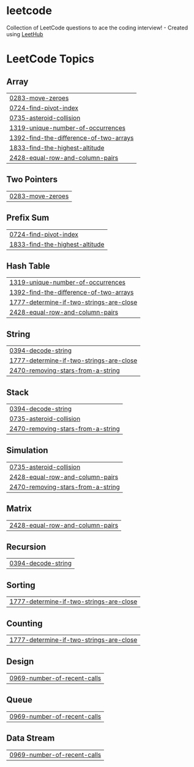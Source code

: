 # leetcode
Collection of LeetCode questions to ace the coding interview! - Created using [LeetHub](https://github.com/QasimWani/LeetHub)

<!---LeetCode Topics Start-->
# LeetCode Topics
## Array
|  |
| ------- |
| [0283-move-zeroes](https://github.com/forminju/leetcode/tree/master/0283-move-zeroes) |
| [0724-find-pivot-index](https://github.com/forminju/leetcode/tree/master/0724-find-pivot-index) |
| [0735-asteroid-collision](https://github.com/forminju/leetcode/tree/master/0735-asteroid-collision) |
| [1319-unique-number-of-occurrences](https://github.com/forminju/leetcode/tree/master/1319-unique-number-of-occurrences) |
| [1392-find-the-difference-of-two-arrays](https://github.com/forminju/leetcode/tree/master/1392-find-the-difference-of-two-arrays) |
| [1833-find-the-highest-altitude](https://github.com/forminju/leetcode/tree/master/1833-find-the-highest-altitude) |
| [2428-equal-row-and-column-pairs](https://github.com/forminju/leetcode/tree/master/2428-equal-row-and-column-pairs) |
## Two Pointers
|  |
| ------- |
| [0283-move-zeroes](https://github.com/forminju/leetcode/tree/master/0283-move-zeroes) |
## Prefix Sum
|  |
| ------- |
| [0724-find-pivot-index](https://github.com/forminju/leetcode/tree/master/0724-find-pivot-index) |
| [1833-find-the-highest-altitude](https://github.com/forminju/leetcode/tree/master/1833-find-the-highest-altitude) |
## Hash Table
|  |
| ------- |
| [1319-unique-number-of-occurrences](https://github.com/forminju/leetcode/tree/master/1319-unique-number-of-occurrences) |
| [1392-find-the-difference-of-two-arrays](https://github.com/forminju/leetcode/tree/master/1392-find-the-difference-of-two-arrays) |
| [1777-determine-if-two-strings-are-close](https://github.com/forminju/leetcode/tree/master/1777-determine-if-two-strings-are-close) |
| [2428-equal-row-and-column-pairs](https://github.com/forminju/leetcode/tree/master/2428-equal-row-and-column-pairs) |
## String
|  |
| ------- |
| [0394-decode-string](https://github.com/forminju/leetcode/tree/master/0394-decode-string) |
| [1777-determine-if-two-strings-are-close](https://github.com/forminju/leetcode/tree/master/1777-determine-if-two-strings-are-close) |
| [2470-removing-stars-from-a-string](https://github.com/forminju/leetcode/tree/master/2470-removing-stars-from-a-string) |
## Stack
|  |
| ------- |
| [0394-decode-string](https://github.com/forminju/leetcode/tree/master/0394-decode-string) |
| [0735-asteroid-collision](https://github.com/forminju/leetcode/tree/master/0735-asteroid-collision) |
| [2470-removing-stars-from-a-string](https://github.com/forminju/leetcode/tree/master/2470-removing-stars-from-a-string) |
## Simulation
|  |
| ------- |
| [0735-asteroid-collision](https://github.com/forminju/leetcode/tree/master/0735-asteroid-collision) |
| [2428-equal-row-and-column-pairs](https://github.com/forminju/leetcode/tree/master/2428-equal-row-and-column-pairs) |
| [2470-removing-stars-from-a-string](https://github.com/forminju/leetcode/tree/master/2470-removing-stars-from-a-string) |
## Matrix
|  |
| ------- |
| [2428-equal-row-and-column-pairs](https://github.com/forminju/leetcode/tree/master/2428-equal-row-and-column-pairs) |
## Recursion
|  |
| ------- |
| [0394-decode-string](https://github.com/forminju/leetcode/tree/master/0394-decode-string) |
## Sorting
|  |
| ------- |
| [1777-determine-if-two-strings-are-close](https://github.com/forminju/leetcode/tree/master/1777-determine-if-two-strings-are-close) |
## Counting
|  |
| ------- |
| [1777-determine-if-two-strings-are-close](https://github.com/forminju/leetcode/tree/master/1777-determine-if-two-strings-are-close) |
## Design
|  |
| ------- |
| [0969-number-of-recent-calls](https://github.com/forminju/leetcode/tree/master/0969-number-of-recent-calls) |
## Queue
|  |
| ------- |
| [0969-number-of-recent-calls](https://github.com/forminju/leetcode/tree/master/0969-number-of-recent-calls) |
## Data Stream
|  |
| ------- |
| [0969-number-of-recent-calls](https://github.com/forminju/leetcode/tree/master/0969-number-of-recent-calls) |
<!---LeetCode Topics End-->